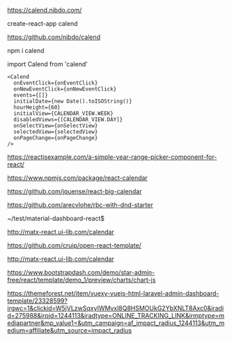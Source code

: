 https://calend.nibdo.com/

create-react-app calend

https://github.com/nibdo/calend

npm i calend

import Calend from 'calend'

    <Calend
      onEventClick={onEventClick}
      onNewEventClick={onNewEventClick}
      events={[]}
      initialDate={new Date().toISOString()}
      hourHeight={60}
      initialView={CALENDAR_VIEW.WEEK}
      disabledViews={[CALENDAR_VIEW.DAY]}
      onSelectView={onSelectView}
      selectedView={selectedView}
      onPageChange={onPageChange}
    />
    

https://reactjsexample.com/a-simple-year-range-picker-component-for-react/


https://www.npmjs.com/package/react-calendar


https://github.com/jquense/react-big-calendar


https://github.com/arecvlohe/rbc-with-dnd-starter


~/test/material-dashboard-react$ 

http://matx-react.ui-lib.com/calendar


https://github.com/cruip/open-react-template/



http://matx-react.ui-lib.com/calendar


https://www.bootstrapdash.com/demo/star-admin-free/react/template/demo_1/preview/charts/chart-js


https://themeforest.net/item/vuexy-vuejs-html-laravel-admin-dashboard-template/23328599?irgwc=1&clickid=W5jVLzwSqxyIWMvxl8Q8HSMOUkG2YbXNLT8Axc0&iradid=275988&irpid=1244113&iradtype=ONLINE_TRACKING_LINK&irmptype=mediapartner&mp_value1=&utm_campaign=af_impact_radius_1244113&utm_medium=affiliate&utm_source=impact_radius